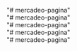 "# mercadeo-pagina"  
"# mercadeo-pagina"  
"# mercadeo-pagina"  
"# mercadeo-pagina"  
"# mercadeo-pagina"  
